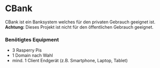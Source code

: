 # CBank
CBank ist ein Banksystem welches für den privaten Gebrauch geeignet ist. 
**Achtung:** Dieses Projekt ist nicht für den öffentlichen Gebrauch geeignet.
### Benötigtes Equipment
- 3 Rasperry Pis
- 1 Domain nach Wahl
- mind. 1 Client Endgerät (z.B. Smartphone, Laptop, Tablet)
